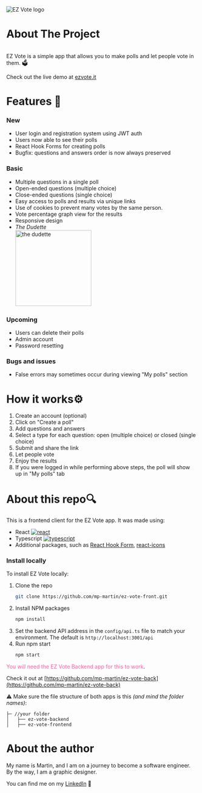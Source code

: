 <picture>
  <source media="(prefers-color-scheme: dark)" srcset="https://zar.networkmanager.pl/static/readme/logo_white.svg">
  <source media="(prefers-color-scheme: light)" srcset="https://zar.networkmanager.pl/static/readme/logo_navy.svg">
  <img alt="EZ Vote logo" src="https://zar.networkmanager.pl/static/readme/logo_navy.svg">
</picture>

# About The Project

<img alt="" src="https://zar.networkmanager.pl/static/readme/app_screenshot.png">

EZ Vote is a simple app that allows you to make polls and let people vote in them. 🗳️

Check out the live demo at [ezvote.it](https://ezvote.it)

# Features 🔧

### New
* User login and registration system using JWT auth
* Users now able to see their polls
* React Hook Forms for creating polls
* Bugfix: questions and answers order is now always preserved

### Basic
* Multiple questions in a single poll
* Open-ended questions (multiple choice)
* Close-ended questions (single choice)
* Easy access to polls and results via unique links
* Use of cookies to prevent many votes by the same person.
* Vote percentage graph view for the results
* Responsive design
* _The Dudette_ <br><img alt="the dudette" src="https://zar.networkmanager.pl/static/media/cartoon.8cace218aea52624de38b8835e42bdb8.svg" width="200px" style="">

### Upcoming
* Users can delete their polls
* Admin account
* Password resetting

### Bugs and issues
* False errors may sometimes occur during viewing "My polls" section

# How it works⚙️

1. Create an account (optional)
2. Click on "Create a poll"
3. Add questions and answers
4. Select a type for each question: open (multiple choice) or closed (single choice)
5. Submit and share the link
6. Let people vote
7. Enjoy the results
8. If you were logged in while performing above steps, the poll will show up in "My polls" tab

# About this repo🔍
This is a frontend client for the EZ Vote app. It was made using: 
* React [![react][react]][react-url] 
* Typescript [![typescript][typescript]][typescript-url]
* Additional packages, such as [React Hook Form](https://www.react-hook-form.com/), [react-icons](https://react-icons.github.io/react-icons/)


### Install locally
To install EZ Vote locally:

1. Clone the repo
   ```sh
   git clone https://github.com/mp-martin/ez-vote-front.git
   ```
2. Install NPM packages
   ```sh
   npm install
   ```
3. Set the backend API address in the `config/api.ts` file to match your environment. The default is `http://localhost:3001/api`
3. Run npm start
   ```sh
   npm start
   ```

<span style="color:#FF5F9E">You *will* need the EZ Vote Backend app for this to work</span>. 

Check it out at [https://github.com/mp-martin/ez-vote-back](https://github.com/mp-martin/ez-vote-back)

⚠️ Make sure the file structure of both apps is this *(and mind the folder names)*:

```
├─ //your folder
│   ├── ez-vote-backend
│   ├── ez-vote-frontend
```

# About the author
My name is Martin, and I am on a journey to become a software engineer. By the way, I am a graphic designer.

You can find me on my [LinkedIn](https://www.linkedin.com/in/marcin-papierz/) 🤝


<!-- MARKDOWN LINKS & IMAGES -->
[react]: https://img.shields.io/badge/React-20232A?style=for-the-badge&logo=react&logoColor=61DAFB
[react-url]: https://reactjs.org/
[typescript]: https://img.shields.io/badge/TypeScript-007ACC?style=for-the-badge&logo=typescript&logoColor=white
[typescript-url]: https://www.typescriptlang.org/
